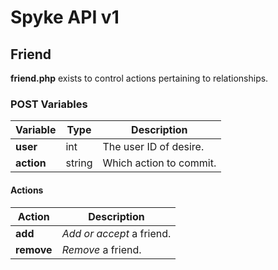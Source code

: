 # Spyke API v1
## Friend

**friend.php** exists to control actions pertaining to relationships.

### POST Variables
| Variable 		| Type   | Description				|
| -------------	| ------ | ------------------------	|
| **user**		| int	 | The user ID of desire.	|
| **action**	| string | Which action to commit.	|

#### Actions
| Action		| Description				|
| -------------	| -------------------------	|
| **add**		| *Add or accept* a friend.	|
| **remove**	| *Remove* a friend.		|